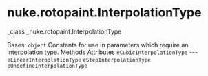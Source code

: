 # nuke.rotopaint.InterpolationType
_class _nuke.rotopaint.InterpolationType

Bases: `object`
Constants for use in parameters which require an interpolation type.
Methods
Attributes
`eCubicInterpolationType` ---
`eLinearInterpolationType`
`eStepInterpolationType`
`eUndefineInterpolationType`
